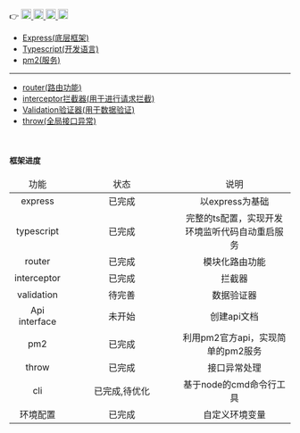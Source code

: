 



<!-- 👉👉👉[演示项目链接](https://github.com/maskletter/tenp-demo)
<br> -->
👉
<a href="https://badge.fury.io/js/%40tenp%2Fcore" title="NPM Version Badge" rel="nofollow">
   <img src="https://badge.fury.io/js/%40tenp%2Fcore.svg" height="18">
</a>
<a href="https://img.shields.io/badge/node-%3E%3D6-brightgreen.svg" title="Node Limitation" rel="nofollow">
   <img src="https://img.shields.io/badge/node-%3E%3D6-brightgreen.svg" height="18">
</a>
<a href="https://coveralls.io" title="Node Limitation" rel="nofollow">
   <img src="https://coveralls.io/repos/github/maskletter/tenp/badge.svg?branch=master" height="18">
</a>
<a href="https://travis-ci.org" title="Node Limitation" rel="nofollow">
   <img src="https://travis-ci.org/maskletter/tenp.svg?branch=master" height="18">
</a>

 * [Express(底层框架)](https://github.com/expressjs/express)
 * [Typescript(开发语言)](http://www.typescriptlang.org/)
 * [pm2(服务)](https://github.com/Unitech/pm2)
 --- 
 * [router(路由功能)](/use.html#router路由)
 * [interceptor拦截器(用于进行请求拦截)](/tenp-plugin.html#interceptor-拦截器)
 * [Validation验证器(用于数据验证)](/tenp-plugin.html#validator-数据验证器)
 * [throw(全局接口异常)](/use.html#全局异常)



<br />

#### 框架进度

<table>	
	<thead>
		<tr>
			<td align="center" width="20%">功能</td>
			<td align="center" width="40%">状态</td>
			<td align="center">说明</td>
		</tr>
	</thead>
	<tbody>
		<tr>
			<td align="center">express</td>
			<td align="center">已完成</td>
			<td align="center">以express为基础</td>
		</tr>
		<tr>
			<td align="center">typescript</td>
			<td align="center">已完成</td>
			<td align="center">完整的ts配置，实现开发环境监听代码自动重启服务</td>
		</tr>
		<tr>
			<td align="center">router</td>
			<td align="center">已完成</td>
			<td align="center">模块化路由功能</td>
		</tr>
		<tr>
			<td align="center">interceptor</td>
			<td align="center">已完成</td>
			<td align="center">拦截器</td>
		</tr>
		<tr>
			<td align="center">validation</td>
			<td align="center">待完善</td>
			<td align="center">数据验证器</td>
		</tr>
		<tr>
			<td align="center">Api interface</td>
			<td align="center">未开始</td>
			<td align="center">创建api文档</td>
		</tr>
		<tr>
			<td align="center">pm2</td>
			<td align="center">已完成</td>
			<td align="center">利用pm2官方api，实现简单的pm2服务</td>
		</tr>
		<tr>
			<td align="center">throw</td>
			<td align="center">已完成</td>
			<td align="center">接口异常处理</td>
		</tr>
		<tr>
			<td align="center">cli</td>
			<td align="center">已完成,待优化</td>
			<td align="center">基于node的cmd命令行工具</td>
		</tr>
		<tr>
			<td align="center">环境配置</td>
			<td align="center">已完成</td>
			<td align="center">自定义环境变量</td>
		</tr>
	</tbody>


</table>

<br>



